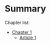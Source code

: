 # Summary

Chapter list:

* [Chapter 1](chapter-1/README.md)
    * [Article 1](chapter-1/ARTICLE1.md)